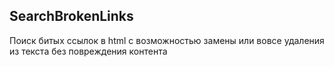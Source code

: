 ## SearchBrokenLinks

Поиск битых ссылок в html с возможностью замены или вовсе удаления из текста без повреждения контента
